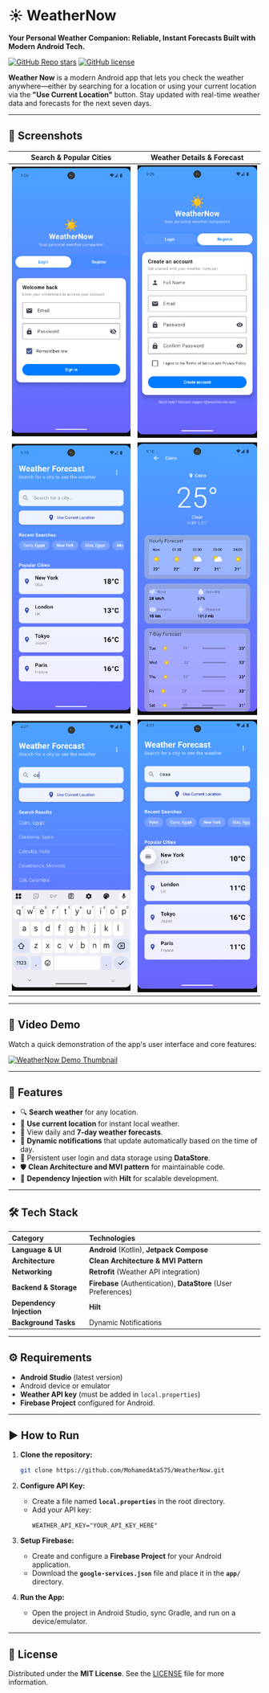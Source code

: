 # ☀️ WeatherNow

**Your Personal Weather Companion: Reliable, Instant Forecasts Built with Modern Android Tech.**

[![GitHub Repo stars](https://img.shields.io/github/stars/MohamedAta575/WeatherNow?style=social)](https://github.com/MohamedAta575/WeatherNow/stargazers)
[![GitHub license](https://img.shields.io/github/license/MohamedAta575/WeatherNow)](https://github.com/MohamedAta575/WeatherNow/blob/main/LICENSE)

**Weather Now** is a modern Android app that lets you check the weather anywhere—either by searching for a location or using your current location via the **"Use Current Location"** button. Stay updated with real-time weather data and forecasts for the next seven days.

---

## 📸 Screenshots

| Search & Popular Cities | Weather Details & Forecast |
| :----------------------: | :-----------------------: |
| ![Screenshot 1](images/screenshot1.png) | ![Screenshot 2](images/screenshot2.png) |
| ![Screenshot 3](images/screenshot3.png) | ![Screenshot 4](images/screenshot4.png) |
| ![Screenshot 5](images/screenshot5.png) | ![Screenshot 6](images/screenshot6.png) |

---

## 🎥 Video Demo

Watch a quick demonstration of the app's user interface and core features:

[![WeatherNow Demo Thumbnail](https://img.youtube.com/vi/dG0z4xN7_vs/0.jpg)](https://www.youtube.com/shorts/dG0z4xN7_vs)

---

## 🚀 Features

- 🔍 **Search weather** for any location.
- 📍 **Use current location** for instant local weather.
- 📅 View daily and **7-day weather forecasts**.
- 🔔 **Dynamic notifications** that update automatically based on the time of day.
- 💾 Persistent user login and data storage using **DataStore**.
- 🛡 **Clean Architecture and MVI pattern** for maintainable code.
- 🔧 **Dependency Injection** with **Hilt** for scalable development.

---

## 🛠 Tech Stack

| Category | Technologies |
| :--- | :--- |
| **Language & UI** | **Android** (Kotlin), **Jetpack Compose** |
| **Architecture** | **Clean Architecture & MVI Pattern** |
| **Networking** | **Retrofit** (Weather API integration) |
| **Backend & Storage** | **Firebase** (Authentication), **DataStore** (User Preferences) |
| **Dependency Injection** | **Hilt** |
| **Background Tasks** | Dynamic Notifications |

---

## ⚙️ Requirements

- **Android Studio** (latest version)
- Android device or emulator
- **Weather API key** (must be added in `local.properties`)
- **Firebase Project** configured for Android.

---

## ▶️ How to Run

1.  **Clone the repository:**
    ```bash
    git clone https://github.com/MohamedAta575/WeatherNow.git
    ```

2.  **Configure API Key:**
    * Create a file named **`local.properties`** in the root directory.
    * Add your API key:
        ```properties
        WEATHER_API_KEY="YOUR_API_KEY_HERE"
        ```

3.  **Setup Firebase:**
    * Create and configure a **Firebase Project** for your Android application.
    * Download the **`google-services.json`** file and place it in the **`app/`** directory.

4.  **Run the App:**
    * Open the project in Android Studio, sync Gradle, and run on a device/emulator.

---

## 📜 License

Distributed under the **MIT License**. See the [LICENSE](https://github.com/MohamedAta575/WeatherNow/blob/main/LICENSE) file for more information.
